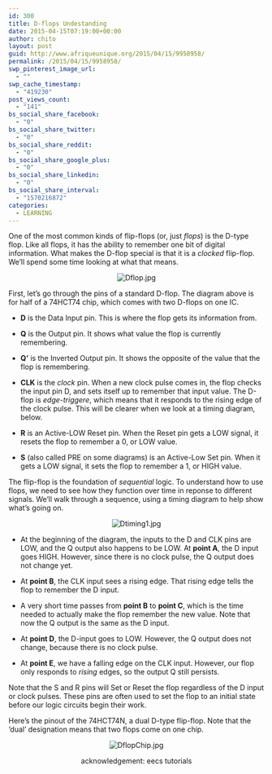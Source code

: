 ```yaml
---
id: 300
title: D-flops Undestanding
date: 2015-04-15T07:19:00+00:00
author: chito
layout: post
guid: http://www.afriqueunique.org/2015/04/15/9958958/
permalink: /2015/04/15/9958958/
swp_pinterest_image_url:
  - ""
swp_cache_timestamp:
  - "419230"
post_views_count:
  - "141"
bs_social_share_facebook:
  - "0"
bs_social_share_twitter:
  - "0"
bs_social_share_reddit:
  - "0"
bs_social_share_google_plus:
  - "0"
bs_social_share_linkedin:
  - "0"
bs_social_share_interval:
  - "1570216872"
categories:
  - LEARNING
---
```

One of the most common kinds of flip-flops (or, just _flops_) is the D-type flop. Like all flops, it has the ability to remember one bit of digital information. What makes the D-flop special is that it is a _clocked_ flip-flop. We&#8217;ll spend some time looking at what that means.

<p align="center">
  <img src="http://www.eecs.tufts.edu/~dsculley/tutorial/flopsandcounters/Dflop.jpg" alt="Dflop.jpg" />
</p>

First, let&#8217;s go through the pins of a standard D-flop. The diagram above is for half of a 74HCT74 chip, which comes with two D-flops on one IC.

  * **D** is the Data Input pin. This is where the flop gets its information from.

  * **Q** is the Output pin. It shows what value the flop is currently remembering.

  * **Q&#8217;** is the Inverted Output pin. It shows the opposite of the value that the flop is remembering.

  * **CLK** is the _clock_ pin. When a new clock pulse comes in, the flop checks the input pin D, and sets itself up to remember that input value. The D-flop is _edge-triggere_, which means that it responds to the rising edge of the clock pulse. This will be clearer when we look at a timing diagram, below.

  * **R** is an Active-LOW Reset pin. When the Reset pin gets a LOW signal, it resets the flop to remember a 0, or LOW value.

  * **S** (also called PRE on some diagrams) is an Active-Low Set pin. When it gets a LOW signal, it sets the flop to remember a 1, or HIGH value.

The flip-flop is the foundation of _sequential_ logic. To understand how to use flops, we need to see how they function over time in reponse to different signals. We&#8217;ll walk through a sequence, using a timing diagram to help show what&#8217;s going on.

<p align="center">
  <img src="http://www.eecs.tufts.edu/~dsculley/tutorial/flopsandcounters/Dtiming1.jpg" alt="Dtiming1.jpg" />
</p>

  * At the beginning of the diagram, the inputs to the D and CLK pins are LOW, and the Q output also happens to be LOW. At **point A**, the D input goes HIGH. However, since there is no clock pulse, the Q output does not change yet.

  * At **point B**, the CLK input sees a rising edge. That rising edge tells the flop to remember the D input.

  * A very short time passes from **point B** to **point C**, which is the time needed to actually make the flop remember the new value. Note that now the Q output is the same as the D input.

  * At **point D**, the D-input goes to LOW. However, the Q output does not change, because there is no clock pulse.

  * At **point E**, we have a falling edge on the CLK input. However, our flop only responds to _rising_ edges, so the output Q still persists.

Note that the S and R pins will Set or Reset the flop regardless of the D input or clock pulses. These pins are often used to set the flop to an initial state before our logic circuits begin their work.

Here&#8217;s the pinout of the 74HCT74N, a dual D-type flip-flop. Note that the &#8216;dual&#8217; designation means that two flops come on one chip.

<p align="center">
  <img src="http://www.eecs.tufts.edu/~dsculley/tutorial/flopsandcounters/DflopChip.jpg" alt="DflopChip.jpg" />
</p>

<p align="center">
  acknowledgement: eecs tutorials
</p>